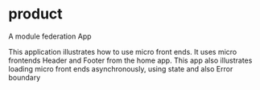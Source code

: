 # product
A module federation App

This application illustrates how to use micro front ends. It uses micro frontends Header and Footer from the home app. This app also illustrates loading micro front ends asynchronously, using state and also Error boundary

